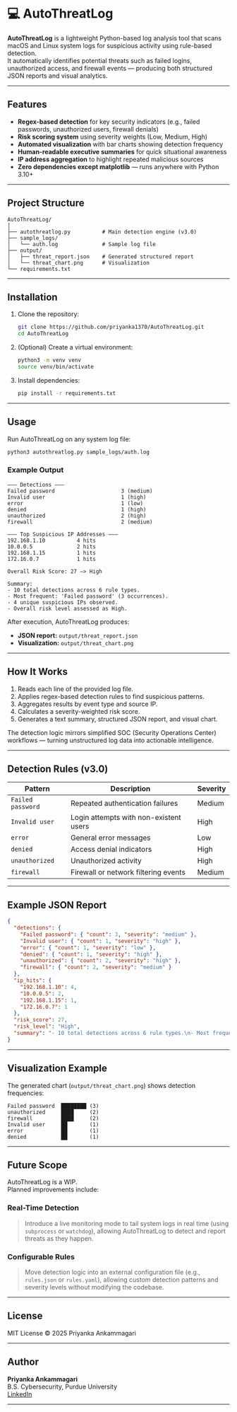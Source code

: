# 💻 AutoThreatLog

**AutoThreatLog** is a lightweight Python-based log analysis tool that scans macOS and Linux system logs for suspicious activity using rule-based detection.  
It automatically identifies potential threats such as failed logins, unauthorized access, and firewall events — producing both structured JSON reports and visual analytics.  

---

## Features

- **Regex-based detection** for key security indicators (e.g., failed passwords, unauthorized users, firewall denials)  
- **Risk scoring system** using severity weights (Low, Medium, High)  
- **Automated visualization** with bar charts showing detection frequency  
- **Human-readable executive summaries** for quick situational awareness  
- **IP address aggregation** to highlight repeated malicious sources  
- **Zero dependencies except matplotlib** — runs anywhere with Python 3.10+  

---

## Project Structure

```
AutoThreatLog/
│
├── autothreatlog.py          # Main detection engine (v3.0)
├── sample_logs/
│   └── auth.log              # Sample log file
├── output/
│   ├── threat_report.json    # Generated structured report
│   └── threat_chart.png      # Visualization 
└── requirements.txt
```

---

## Installation

1. Clone the repository:
   ```bash
   git clone https://github.com/priyanka1370/AutoThreatLog.git
   cd AutoThreatLog
   ```

2. (Optional) Create a virtual environment:
   ```bash
   python3 -m venv venv
   source venv/bin/activate
   ```

3. Install dependencies:
   ```bash
   pip install -r requirements.txt
   ```

---

## Usage

Run AutoThreatLog on any system log file:

```bash
python3 autothreatlog.py sample_logs/auth.log
```

### Example Output

```
——— Detections ———
Failed password                     3 (medium)
Invalid user                        1 (high)
error                               1 (low)
denied                              1 (high)
unauthorized                        2 (high)
firewall                            2 (medium)

——— Top Suspicious IP Addresses ———
192.168.1.10          4 hits
10.0.0.5              2 hits
192.168.1.15          1 hits
172.16.0.7            1 hits

Overall Risk Score: 27 —> High

Summary:
- 10 total detections across 6 rule types.
- Most frequent: 'Failed password' (3 occurrences).
- 4 unique suspicious IPs observed.
- Overall risk level assessed as High.
```

After execution, AutoThreatLog produces:

- **JSON report:** `output/threat_report.json`  
- **Visualization:** `output/threat_chart.png`

---

## How It Works

1. Reads each line of the provided log file.  
2. Applies regex-based detection rules to find suspicious patterns.  
3. Aggregates results by event type and source IP.  
4. Calculates a severity-weighted risk score.  
5. Generates a text summary, structured JSON report, and visual chart.

The detection logic mirrors simplified SOC (Security Operations Center) workflows — turning unstructured log data into actionable intelligence.

---

## Detection Rules (v3.0)

| Pattern | Description | Severity |
|----------|--------------|-----------|
| `Failed password` | Repeated authentication failures | Medium |
| `Invalid user` | Login attempts with non-existent users | High |
| `error` | General error messages | Low |
| `denied` | Access denial indicators | High |
| `unauthorized` | Unauthorized activity | High |
| `firewall` | Firewall or network filtering events | Medium |

---

## Example JSON Report

```json
{
  "detections": {
    "Failed password": { "count": 3, "severity": "medium" },
    "Invalid user": { "count": 1, "severity": "high" },
    "error": { "count": 1, "severity": "low" },
    "denied": { "count": 1, "severity": "high" },
    "unauthorized": { "count": 2, "severity": "high" },
    "firewall": { "count": 2, "severity": "medium" }
  },
  "ip_hits": {
    "192.168.1.10": 4,
    "10.0.0.5": 2,
    "192.168.1.15": 1,
    "172.16.0.7": 1
  },
  "risk_score": 27,
  "risk_level": "High",
  "summary": "- 10 total detections across 6 rule types.\n- Most frequent: 'Failed password' (3 occurrences).\n- 4 unique suspicious IPs observed.\n- Overall risk level assessed as High."
}
```

---

## Visualization Example

The generated chart (`output/threat_chart.png`) shows detection frequencies:

```
Failed password  ████████ (3)
unauthorized     ████     (2)
firewall         ████     (2)
Invalid user     ██       (1)
error            ██       (1)
denied           ██       (1)
```

---

## Future Scope

AutoThreatLog is a WIP.  
Planned improvements include:

### **Real-Time Detection**
> Introduce a live monitoring mode to tail system logs in real time (using `subprocess` or `watchdog`), allowing AutoThreatLog to detect and report threats as they happen.

### **Configurable Rules**
> Move detection logic into an external configuration file (e.g., `rules.json` or `rules.yaml`), allowing custom detection patterns and severity levels without modifying the codebase.

---

## License

MIT License © 2025 Priyanka Ankammagari

---

## Author

**Priyanka Ankammagari**  
B.S. Cybersecurity, Purdue University  
[LinkedIn](https://www.linkedin.com/in/priyanka-ankammagari/)

---
